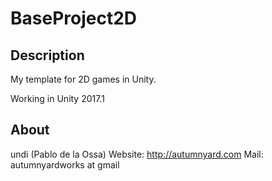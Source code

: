 # BaseProject2D

## Description
My template for 2D games in Unity.

Working in Unity 2017.1

## About
undi (Pablo de la Ossa)
Website: http://autumnyard.com
Mail: autumnyardworks at gmail